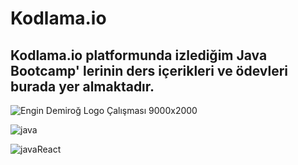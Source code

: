 # Kodlama.io

## Kodlama.io platformunda izlediğim Java Bootcamp' lerinin ders içerikleri ve ödevleri burada yer almaktadır.

![Engin Demiroğ Logo Çalışması 9000x2000](https://github.com/bedirhanbalci/Kodlama.io/assets/61194064/07916259-3c30-4989-8e3c-dc58abc5da2d)

![java](https://github.com/bedirhanbalci/Kodlama.io/assets/61194064/6828977a-8106-4601-9fd1-7e3d0c1f9dcd)

![javaReact](https://github.com/bedirhanbalci/Kodlama.io/assets/61194064/82ca9ee0-7a07-4770-b9f2-938d07fb40ef)
